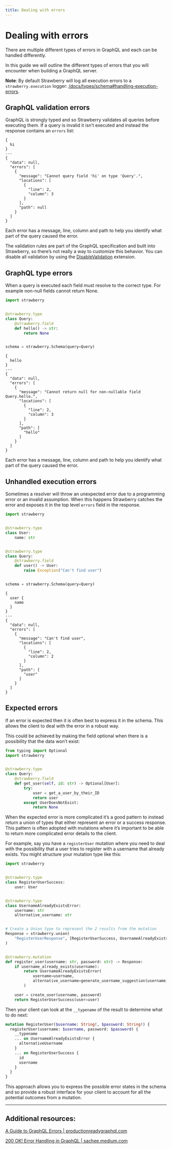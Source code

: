 ```yaml
---
title: Dealing with errors
---
```


# Dealing with errors

There are multiple different types of errors in GraphQL and each can be handled differently.

In this guide we will outline the different types of errors that you will encounter when building a GraphQL server.

**Note**: By default Strawberry will log all execution errors to a `strawberry.execution` logger: [/docs/types/schema#handling-execution-errors](../types/schema#handling-execution-errors).

## GraphQL validation errors

GraphQL is strongly typed and so Strawberry validates all queries before executing them. If a query is invalid it isn’t executed and instead the response contains an `errors` list:

```graphql+response
{
  hi
}
---
{
  "data": null,
  "errors": [
    {
      "message": "Cannot query field 'hi' on type 'Query'.",
      "locations": [
        {
          "line": 2,
          "column": 3
        }
      ],
      "path": null
    }
  ]
}
```

Each error has a message, line, column and path to help you identify what part of the query caused the error.

The validation rules are part of the GraphQL specification and built into Strawberry, so there’s not really a way to customize this behavior.
You can disable all validation by using the [DisableValidation](../extensions/disable-validation) extension.

## GraphQL type errors

When a query is executed each field must resolve to the correct type. For example non-null fields cannot return None.

```python
import strawberry


@strawberry.type
class Query:
    @strawberry.field
    def hello() -> str:
        return None


schema = strawberry.Schema(query=Query)
```

```graphql+response
{
  hello
}
---
{
  "data": null,
  "errors": [
    {
      "message": "Cannot return null for non-nullable field Query.hello.",
      "locations": [
        {
          "line": 2,
          "column": 3
        }
      ],
      "path": [
        "hello"
      ]
    }
  ]
}
```

Each error has a message, line, column and path to help you identify what part of the query caused the error.

## Unhandled execution errors

Sometimes a resolver will throw an unexpected error due to a programming error or an invalid assumption. When this happens Strawberry catches the error and exposes it in the top level `errors` field in the response.

```python
import strawberry


@strawberry.type
class User:
    name: str


@strawberry.type
class Query:
    @strawberry.field
    def user() -> User:
        raise Exception("Can't find user")


schema = strawberry.Schema(query=Query)
```

```graphql+response
{
  user {
    name
  }
}
---
{
  "data": null,
  "errors": [
    {
      "message": "Can't find user",
      "locations": [
        {
          "line": 2,
          "column": 2
        }
      ],
      "path": [
        "user"
      ]
    }
  ]
}
```

## Expected errors

If an error is expected then it is often best to express it in the schema. This allows the client to deal with the error in a robust way.

This could be achieved by making the field optional when there is a possibility that the data won’t exist:

```python
from typing import Optional
import strawberry


@strawberry.type
class Query:
    @strawberry.field
    def get_user(self, id: str) -> Optional[User]:
        try:
            user = get_a_user_by_their_ID
            return user
        except UserDoesNotExist:
            return None
```

When the expected error is more complicated it’s a good pattern to instead return a union of types that either represent an error or a success response. This pattern is often adopted with mutations where it’s important to be able to return more complicated error details to the client.

For example, say you have a `registerUser` mutation where you need to deal with the possibility that a user tries to register with a username that already exists. You might structure your mutation type like this:

```python
import strawberry


@strawberry.type
class RegisterUserSuccess:
    user: User


@strawberry.type
class UsernameAlreadyExistsError:
    username: str
    alternative_username: str


# Create a Union type to represent the 2 results from the mutation
Response = strawberry.union(
    "RegisterUserResponse", [RegisterUserSuccess, UsernameAlreadyExistsError]
)


@strawberry.mutation
def register_user(username: str, password: str) -> Response:
    if username_already_exists(username):
        return UsernameAlreadyExistsError(
            username=username,
            alternative_username=generate_username_suggestion(username),
        )

    user = create_user(username, password)
    return RegisterUserSuccess(user=user)
```

Then your client can look at the `__typename` of the result to determine what to do next:

```graphql
mutation RegisterUser($username: String!, $password: String!) {
  registerUser(username: $username, password: $password) {
    __typename
    ... on UsernameAlreadyExistsError {
      alternativeUsername
    }
    ... on RegisterUserSuccess {
      id
      username
    }
  }
}
```

This approach allows you to express the possible error states in the schema and so provide a robust interface for your client to account for all the potential outcomes from a mutation.

---

## Additional resources:

[A Guide to GraphQL Errors | productionreadygraphql.com](https://productionreadygraphql.com/2020-08-01-guide-to-graphql-errors/)

[200 OK! Error Handling in GraphQL | sachee.medium.com](https://sachee.medium.com/200-ok-error-handling-in-graphql-7ec869aec9bc)
